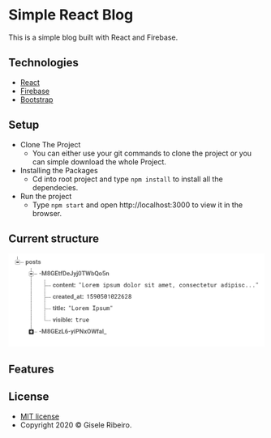 # Simple React Blog
This is a simple blog built with React and Firebase.

## Technologies
* [React](https://reactjs.org/)
* [Firebase](https://firebase.google.com/)
* [Bootstrap](https://getbootstrap.com/)
## Setup
* Clone The Project
  - You can either use your git commands to clone the project or you can simple download the whole Project.
* Installing the Packages
  - Cd into root project and type `npm install` to install all the dependecies.
* Run the project
  - Type `npm start` and open http://localhost:3000 to view it in the browser.
## Current structure
![database](/assets/database.png)

## Features

## License
* [MIT license](/LICENSE)
* Copyright 2020 © Gisele Ribeiro.
